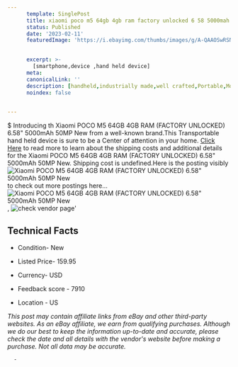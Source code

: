```yaml
---
      template: SinglePost
      title: xiaomi poco m5 64gb 4gb ram factory unlocked 6 58 5000mah 50mp new
      status: Published
      date: '2023-02-11'
      featuredImage: 'https://i.ebayimg.com/thumbs/images/g/A-QAAOSwRSNj2FXd/s-l225.jpg'
       

      excerpt: >-
        [smartphone,device ,hand held device]
      meta:
      canonicalLink: ''
      description: [handheld,industrially made,well crafted,Portable,Mobile,Compact,Convenient,Lightweight,Maneuverable,Man-portable,Miniature,Carriable,Hand-held,Light,Holdable,Transportable,Mobile device,Pocket-sized,On-the-go,Wireless,Cordless,Compact size,Convenient size, smartphone,device ,hand held device]
      noindex: false
      

---
```

$
      Introducing th Xiaomi POCO M5 64GB 4GB RAM (FACTORY UNLOCKED) 6.58" 5000mAh 50MP New from a well-known brand.This Transportable hand held device is sure to be a Center of attention  in your home. [Click Here](https://www.ebay.com/itm/125745955320?hash=item1d470b01f8%3Ag%3AA-QAAOSwRSNj2FXd&mkevt=1&mkcid=1&mkrid=711-53200-19255-0&campid=%253CePNCampaignId%253E&customid=%253CreferenceId%253E&toolid=10049) to read more to learn about the shipping costs and additional details for the Xiaomi POCO M5 64GB 4GB RAM (FACTORY UNLOCKED) 6.58" 5000mAh 50MP New. Shipping cost is undefined.Here is the posting visibly ![Xiaomi POCO M5 64GB 4GB RAM (FACTORY UNLOCKED) 6.58" 5000mAh 50MP New](https://i.ebayimg.com/thumbs/images/g/A-QAAOSwRSNj2FXd/s-l225.jpg) to check out more postings here... ![Xiaomi POCO M5 64GB 4GB RAM (FACTORY UNLOCKED) 6.58" 5000mAh 50MP New](https://i.ebayimg.com/images/g/A-QAAOSwRSNj2FXd/s-l960.jpg), ![check vendor page](https://origin-galleryplus.ebayimg.com/ws/web/125745955320_2_0_1/225x225.jpg,https://origin-galleryplus.ebayimg.com/ws/web/125745955320_3_0_1/225x225.jpg,https://origin-galleryplus.ebayimg.com/ws/web/125745955320_4_0_1/225x225.jpg,https://origin-galleryplus.ebayimg.com/ws/web/125745955320_5_0_1/225x225.jpg,https://origin-galleryplus.ebayimg.com/ws/web/125745955320_6_0_1/225x225.jpg,https://origin-galleryplus.ebayimg.com/ws/web/125745955320_7_0_1/225x225.jpg)'

      

 ## Technical Facts 



     
      

 - Condition- New 


      

 - Listed Price- 159.95 


      

 - Currency- USD 


      

 - Feedback score - 7910 


      

 - Location - US 


      
      

 *_This post may contain affiliate links from eBay and other third-party websites. As an eBay affiliate, we earn from qualifying purchases. Although we do our best to keep the information up-to-date and accurate, please check the date and all details with the vendor's website before making a purchase. Not all data may be accurate._*




      -
